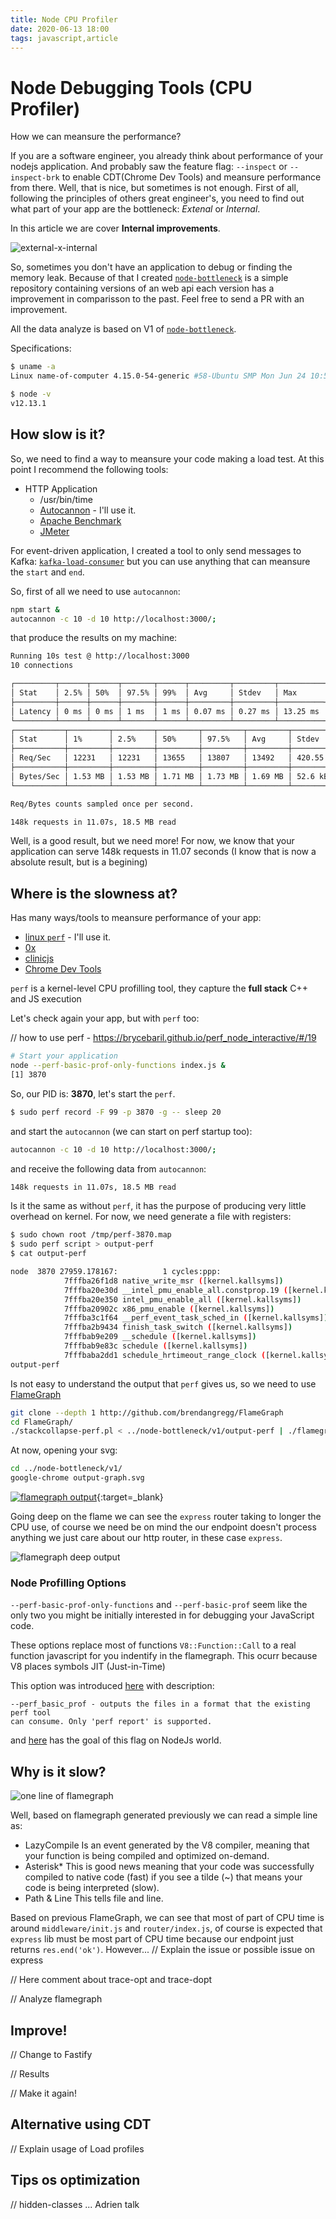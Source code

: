```yaml
---
title: Node CPU Profiler
date: 2020-06-13 18:00
tags: javascript,article
---
```


# Node Debugging Tools (CPU Profiler)

How we can meansure the performance?

If you are a software engineer, you already think about performance of your nodejs application.
And probably saw the feature flag: `--inspect` or `--inspect-brk` to enable CDT(Chrome Dev Tools) and meansure performance from there.
Well, that is nice, but sometimes is not enough. First of all, following the principles of others great engineer's,
you need to find out what part of your app are the bottleneck: _Extenal_ or _Internal_.

In this article we are cover **Internal improvements**.

![external-x-internal](/images/node-performance-debugging/external-x-internal.png)

So, sometimes you don't have an application to debug or finding the memory leak. Because of that I created
[`node-bottleneck`](https://github.com/RafaelGSS/node-bottleneck) is a simple repository containing versions of an web api
each version has a improvement in comparisson to the past. Feel free to send a PR with an improvement.

All the data analyze is based on V1 of [`node-bottleneck`](https://github.com/RafaelGSS/node-bottleneck/tree/master/v1).

Specifications:

```sh
$ uname -a
Linux name-of-computer 4.15.0-54-generic #58-Ubuntu SMP Mon Jun 24 10:55:24 UTC 2019 x86_64 x86_64 x86_64 GNU/Linux
```

```sh
$ node -v
v12.13.1
```

## How slow is it?

So, we need to find a way to meansure your code making a load test. At this point I recommend the following tools:

- HTTP Application
  - /usr/bin/time
  - [Autocannon](https://github.com/mcollina/autocannon) - I'll use it.
  - [Apache Benchmark](https://httpd.apache.org/docs/2.4/programs/ab.html)
  - [JMeter](https://jmeter.apache.org/)

For event-driven application, I created a tool to only send messages to Kafka: [`kafka-load-consumer`](https://github.com/RafaelGSS/kafka-load-consumer)
but you can use anything that can meansure the `start` and `end`.

So, first of all we need to use `autocannon`:

```sh
npm start &
autocannon -c 10 -d 10 http://localhost:3000/;
```

that produce the results on my machine:

```sh
Running 10s test @ http://localhost:3000
10 connections

┌─────────┬──────┬──────┬───────┬──────┬─────────┬─────────┬──────────┐
│ Stat    │ 2.5% │ 50%  │ 97.5% │ 99%  │ Avg     │ Stdev   │ Max      │
├─────────┼──────┼──────┼───────┼──────┼─────────┼─────────┼──────────┤
│ Latency │ 0 ms │ 0 ms │ 1 ms  │ 1 ms │ 0.07 ms │ 0.27 ms │ 13.25 ms │
└─────────┴──────┴──────┴───────┴──────┴─────────┴─────────┴──────────┘
┌───────────┬─────────┬─────────┬─────────┬─────────┬─────────┬─────────┬─────────┐
│ Stat      │ 1%      │ 2.5%    │ 50%     │ 97.5%   │ Avg     │ Stdev   │ Min     │
├───────────┼─────────┼─────────┼─────────┼─────────┼─────────┼─────────┼─────────┤
│ Req/Sec   │ 12231   │ 12231   │ 13655   │ 13807   │ 13492   │ 420.55  │ 12224   │
├───────────┼─────────┼─────────┼─────────┼─────────┼─────────┼─────────┼─────────┤
│ Bytes/Sec │ 1.53 MB │ 1.53 MB │ 1.71 MB │ 1.73 MB │ 1.69 MB │ 52.6 kB │ 1.53 MB │
└───────────┴─────────┴─────────┴─────────┴─────────┴─────────┴─────────┴─────────┘

Req/Bytes counts sampled once per second.

148k requests in 11.07s, 18.5 MB read
```

Well, is a good result, but we need more! For now, we know that your application can serve 148k requests in 11.07 seconds (I know that is now a absolute result, but is a begining)

## Where is the slowness at?

Has many ways/tools to meansure performance of your app:

- [linux `perf`](http://www.brendangregg.com/perf.html) - I'll use it.
- [0x](https://github.com/davidmarkclements/0x)
- [clinicjs](https://clinicjs.org/)
- [Chrome Dev Tools](https://developers.google.com/web/updates/2016/12/devtools-javascript-cpu-profile-migration)

`perf` is a kernel-level CPU profilling tool, they capture the **full stack** C++ and JS execution

Let's check again your app, but with `perf` too:

// how to use perf - https://brycebaril.github.io/perf_node_interactive/#/19
```sh
# Start your application
node --perf-basic-prof-only-functions index.js &
[1] 3870
```

So, our PID is: **3870**, let's start the `perf`.

```sh
$ sudo perf record -F 99 -p 3870 -g -- sleep 20
```

and start the `autocannon` (we can start on perf startup too):

```sh
autocannon -c 10 -d 10 http://localhost:3000/;
```

and receive the following data from `autocannon`:

```sh
148k requests in 11.07s, 18.5 MB read
```

Is it the same as without `perf`, it has the purpose of producing very little overhead on kernel. For now, we need generate a file with registers:

```sh
$ sudo chown root /tmp/perf-3870.map
$ sudo perf script > output-perf
$ cat output-perf

node  3870 27959.178167:          1 cycles:ppp:
            7fffba26f1d8 native_write_msr ([kernel.kallsyms])
            7fffba20e30d __intel_pmu_enable_all.constprop.19 ([kernel.kallsyms])
            7fffba20e350 intel_pmu_enable_all ([kernel.kallsyms])
            7fffba20902c x86_pmu_enable ([kernel.kallsyms])
            7fffba3c1f64 __perf_event_task_sched_in ([kernel.kallsyms])
            7fffba2b9434 finish_task_switch ([kernel.kallsyms])
            7fffbab9e209 __schedule ([kernel.kallsyms])
            7fffbab9e83c schedule ([kernel.kallsyms])
            7fffbaba2dd1 schedule_hrtimeout_range_clock ([kernel.kallsyms])
output-perf
```

Is not easy to understand the output that `perf` gives us, so we need to use [FlameGraph](https://github.com/brendangregg/FlameGraph)

```sh
git clone --depth 1 http://github.com/brendangregg/FlameGraph
cd FlameGraph/
./stackcollapse-perf.pl < ../node-bottleneck/v1/output-perf | ./flamegraph.pl --colors js > ../node-bottleneck/v1/output-graph.svg
```

At now, opening your svg:
```sh
cd ../node-bottleneck/v1/
google-chrome output-graph.svg
```

[![flamegraph output](/images/node-performance-debugging/flamegraphv1-output.svg)](/images/node-performance-debugging/flamegraphv1-output.svg){:target=_blank}

Going deep on the flame we can see the `express` router taking to longer the CPU use, of course we need be on mind the our endpoint doesn't process anything
we just care about our http router, in these case `express`.

![flamegraph deep output](/images/node-performance-debugging/flame-express.png)

### Node Profilling Options

`--perf-basic-prof-only-functions` and `--perf-basic-prof` seem like the only two you might be initially interested in for debugging your JavaScript code.

These options replace most of functions `V8::Function::Call` to a real function javascript for you indentify in the flamegraph.
This ocurr because V8 places symbols JIT (Just-in-Time)

This option was introduced [here](https://codereview.chromium.org/70013002) with description:
```
--perf_basic_prof - outputs the files in a format that the existing perf tool
can consume. Only 'perf report' is supported.
```

and [here](https://github.com/nodejs/diagnostics/issues/148#issuecomment-369348961) has the goal of this flag on NodeJs world.

## Why is it slow?

![one line of flamegraph](/images/node-performance-debugging/lazy-compile.png)

Well, based on flamegraph generated previously we can read a simple line as:

- LazyCompile Is an event generated by the V8 compiler, meaning that your function is being compiled and optimized on-demand.
- Asterisk* This is good news meaning that your code was successfully compiled to native code (fast) if you see a tilde (~) that means your code is being interpreted (slow).
- Path & Line This tells file and line.

Based on previous FlameGraph, we can see that most of part of CPU time is around `middleware/init.js` and `router/index.js`, of course is expected that `express` lib must be most part of CPU time
because our endpoint just returns `res.end('ok')`. However...
// Explain the issue or possible issue on express

// Here comment about trace-opt and trace-dopt

// Analyze flamegraph

## Improve!

// Change to Fastify

// Results

// Make it again!

## Alternative using CDT

// Explain usage of Load profiles

## Tips os optimization

// hidden-classes
... Adrien talk
